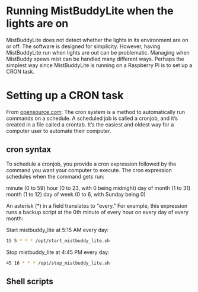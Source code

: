 
# Running MistBuddyLite when the lights are on
MistBuddyLite does not detect whether the lights in its environment are on or off.  The software is designed for simplicity.  However, having MistBuddyLite run when lights are out can be problematic. Managing when MistBuddy spews mist can be handled many different ways.  Perhaps the simplest way since MistBuddyLite is running on a Raspberry Pi is to set up a CRON task.

# Setting up a CRON task
From [opensource.com](https://opensource.com/article/21/7/cron-linux): The cron system is a method to automatically run commands on a schedule. A scheduled job is called a cronjob, and it’s created in a file called a crontab. It’s the easiest and oldest way for a computer user to automate their computer.

## cron syntax
To schedule a cronjob, you provide a cron expression followed by the command you want your computer to execute. The cron expression schedules when the command gets run:

minute (0 to 59)
hour (0 to 23, with 0 being midnight)
day of month (1 to 31)
month (1 to 12)
day of week (0 to 6, with Sunday being 0)

An asterisk (*) in a field translates to "every." For example, this expression runs a backup script at the 0th minute of every hour on every day of every month:

Start mistbuddy_lite at 5:15 AM every day:
```bash
15 5 * * * /opt/start_mistbuddy_lite.sh
```
Stop mistbuddy_lite at 4:45 PM every day:
```bash
45 16 * * * /opt/stop_mistbuddy_lite.sh
```
## Shell scripts
